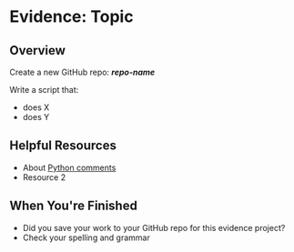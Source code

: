 ﻿# Evidence: Topic

## Overview

Create a new GitHub repo: ***repo-name***

Write a script that:

 - does X
 - does Y

## Helpful Resources

 - About [Python comments](https://www.w3schools.com/python/python_comments.asp)
 - Resource 2
 
## When You're Finished
 - Did you save your work to your GitHub repo for this evidence project?
 - Check your spelling and grammar






